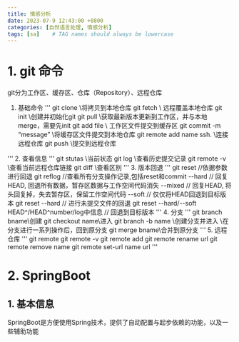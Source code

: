 ```yaml
---
title: 情感分析
date: 2023-07-9 12:43:00 +0800
categories: [自然语言处理, 情感分析]
tags: [sa]    # TAG names should always be lowercase
---
```


# 1. git 命令
git分为工作区、缓存区、仓库（Repository）、远程仓库
1. 基础命令
 ''' 
 git clone \\将拷贝到本地仓库
 git fetch \\ 远程覆盖本地仓库
 git init \\创建并初始化git
 git pull \\获取最新版本更新到工作区，并与本地merge，需要先init
 git add file \\ 工作区文件提交到缓存区
 git commit -m “message” \\将缓存区文件提交到本地仓库
 git remote add name ssh. \\连接远程仓库
 git push \\提交到远程仓库

 '''
2. 查看信息
'''
git stutas \\当前状态
git log \\查看历史提交记录
git remote -v \\查看当前远程仓库链接
git diff \\查看区别
'''
3. 版本回退
'''
git reset //依据参数进行回退
git reflog //查看所有分支操作记录,包括reset和commit
--hard // 回复HEAD, 回退所有数据，暂存区数据与工作空间代码消失
--mixed // 回复HEAD, 将头回复掉，失去暂存区，保留工作空间代码
--soft // 仅仅将HEAD回退到目标版本
git reset --hard  // 进行未提交文件的回退
git reset --hard/--soft HEAD^/HEAD^number/log中信息  // 回退到目标版本
'''
4. 分支
'''
git branch bname\\创建
git checkout name\\进入
git branch -b name \\创建分支并进入
\\在分支进行一系列操作后，回到原分支
git merge bname\\合并到原分支
'''
5. 远程仓库
'''
git remote
git remote -v
git remote add 
git remote rename url
git remote remove name
git remote set-url name url
'''

# 2. SpringBoot
## 1. 基本信息
SpringBoot是方便使用Spring技术，提供了自动配置与起步依赖的功能，以及一些辅助功能

